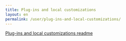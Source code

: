 ```yaml
---
title: Plug-ins and local customizations 
layout: en
permalink: /user/plug-ins-and-local-customizations/ 
---
```


[ Plug-ins and local customizations readme](https://github.com/archivesspace/archivesspace/blob/master/plugins/PLUGINS_README.md)


